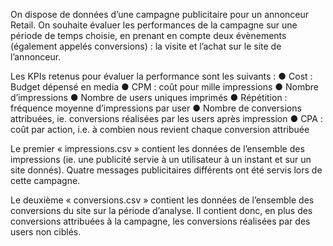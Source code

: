 On dispose de données d’une campagne publicitaire pour un annonceur Retail. On souhaite évaluer les performances de la campagne sur une période de temps choisie, en prenant en compte deux évènements (également appelés conversions) : la visite et l’achat sur le site de l’annonceur.


Les KPIs retenus pour évaluer la performance sont les suivants :
● Cost : Budget dépensé en media
● CPM : coût pour mille impressions
● Nombre d’impressions
● Nombre de users uniques imprimés
● Répétition : fréquence moyenne d’impressions par user
● Nombre de conversions attribuées, ie. conversions réalisées par les users après impression
● CPA : coût par action, i.e. à combien nous revient chaque conversion attribuée


Le premier « impressions.csv » contient les données de l’ensemble des impressions (ie. une publicité servie à un utilisateur à un instant et sur un site donnés). Quatre messages publicitaires différents ont été servis lors de cette campagne. 


Le deuxième « conversions.csv » contient les données de l’ensemble des conversions du site sur la période d’analyse. Il contient donc, en plus des conversions attribuées à la campagne, les conversions réalisées par des users non ciblés. 
